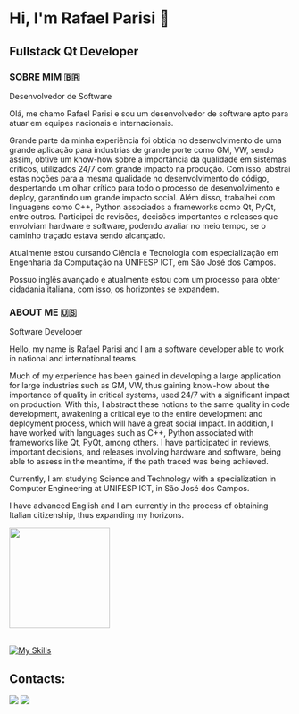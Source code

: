 # Hi, I'm Rafael Parisi 👋
## Fullstack Qt Developer

### SOBRE MIM 🇧🇷  
Desenvolvedor de Software 

Olá, me chamo Rafael Parisi e sou um desenvolvedor de software apto para atuar em equipes nacionais e internacionais.

Grande parte da minha experiência foi obtida no desenvolvimento de uma grande aplicação para industrias de grande porte como GM, VW, sendo assim, obtive um know-how sobre a importância da qualidade em sistemas críticos, utilizados 24/7 com grande impacto na produção.
Com isso, abstrai estas noções para a mesma qualidade no desenvolvimento do código, despertando um olhar crítico para todo o processo de desenvolvimento e deploy, garantindo um grande impacto social. Além disso, trabalhei com linguagens como C++, Python associados a frameworks como Qt, PyQt, entre outros. Participei de revisões, decisões importantes e releases que envolviam hardware e software, podendo avaliar no meio tempo, se o caminho traçado estava sendo alcançado.

Atualmente estou cursando Ciência e Tecnologia com especialização em Engenharia da Computação na UNIFESP ICT, em São José dos Campos.

Possuo inglês avançado e atualmente estou com um processo para obter cidadania italiana, com isso, os horizontes se expandem.


### ABOUT ME 🇺🇸 

Software Developer

Hello, my name is Rafael Parisi and I am a software developer able to work in national and international teams.

Much of my experience has been gained in developing a large application for large industries such as GM, VW, thus gaining know-how about the importance of quality in critical systems, used 24/7 with a significant impact on production.
With this, I abstract these notions to the same quality in code development, awakening a critical eye to the entire development and deployment process, which will have a great social impact. In addition, I have worked with languages such as C++, Python associated with frameworks like Qt, PyQt, among others. I have participated in reviews, important decisions, and releases involving hardware and software, being able to assess in the meantime, if the path traced was being achieved.

Currently, I am studying Science and Technology with a specialization in Computer Engineering at UNIFESP ICT, in São José dos Campos.

I have advanced English and I am currently in the process of obtaining Italian citizenship, thus expanding my horizons.


<div>  
  <img height="180em" src="https://github-readme-stats.vercel.app/api/top-langs/?username=parisi18&layout=compact&langs_count=7&theme=dracula"/>
</div><br>


[![My Skills](https://skillicons.dev/icons?i=c,cpp,py,django,qt,raspberrypi,cmake,gitlab,visualstudio,vscode)](https://skillicons.dev)


## Contacts:

<div> 
</a>
<a href = "mailto:dev.rafael.parisi@gmail.com"> <img src="https://img.shields.io/badge/-Gmail-%23333?style=for-the-badge&logo=gmail&logoColor=white" target="_blank"></a>
<a href="https://www.linkedin.com/in/parisibr/?locale=en_US" target="_blank"><img src="https://img.shields.io/badge/-LinkedIn-%230077B5?style=for-the-badge&logo=linkedin&logoColor=white"  target="_blank"></a> 
</div>&nbsp;&nbsp;
